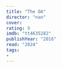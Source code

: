 ```yaml
---
title: "The OA"
director: "nan"
cover: 
rating: 9
imdb: "tt4635282"
publishYear: "2016"
read: "2024"
tags:
- 
---
```

